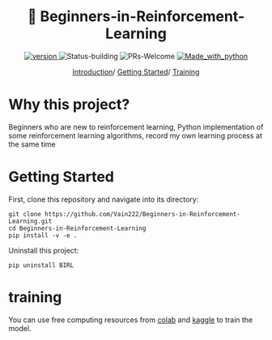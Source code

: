 <p align="center">
<h1 align="center"> 💪 Beginners-in-Reinforcement-Learning</h1>
</p>
<p align="center">
  	<a href="https://img.shields.io/badge/version-v1.0.0-blue">
      <img alt="version" src="https://img.shields.io/badge/version-v1.0.0-blue?color=FF8000?color=009922" />
    </a>
  <a >
       <img alt="Status-building" src="https://img.shields.io/badge/Status-building-blue" />
  	</a>
  <a >
       <img alt="PRs-Welcome" src="https://img.shields.io/badge/PRs-Welcome-red" />
  	</a>
  <a href="https://www.python.org/">
  <img src="https://img.shields.io/badge/Made%20with-Python-1f425f.svg" alt="Made_with_python">
    </a>
</p>

<div align="center">
<p align="center">
  <a href="#visual-cognitive-engineering">Introduction</a>/
  <a href="#getting-started">Getting Started</a>/
  <a href="#training">Training</a>
</p>
</div>

# Why this project?
Beginners who are new to reinforcement learning, Python implementation of some reinforcement learning algorithms, record my own learning process at the same time

# Getting Started
First, clone this repository and navigate into its directory:
```shell
git clone https://github.com/Vain222/Beginners-in-Reinforcement-Learning.git
cd Beginners-in-Reinforcement-Learning
pip install -v -e . 
```
Uninstall this project:
```shell
pip uninstall BIRL
```

# training
You can use free computing resources from [colab](https://colab.research.google.com/) and [kaggle](https://www.kaggle.com/) to train the model.

<!-- The following two files [Colab.ipynb](vce/tools/Kaggle.ipynb) and [Colab_TPU.ipynb](vce/tools/Colab_TPU.ipynb) can be directly applied. The first is the gpu version of the training file, and the second is the tpu version of the training file. -->